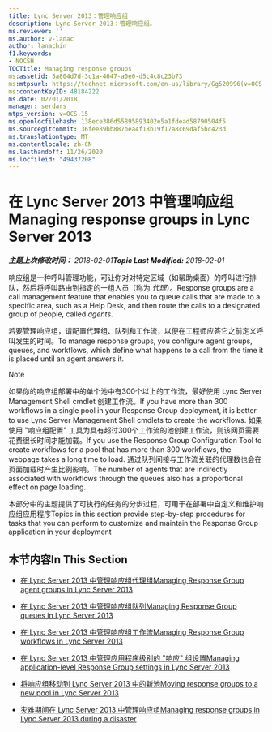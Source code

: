 ```yaml
---
title: Lync Server 2013：管理响应组
description: Lync Server 2013：管理响应组。
ms.reviewer: ''
ms.author: v-lanac
author: lanachin
f1.keywords:
- NOCSH
TOCTitle: Managing response groups
ms:assetid: 5a804d7d-3c1a-4647-a0e0-d5c4c8c23b73
ms:mtpsurl: https://technet.microsoft.com/en-us/library/Gg520996(v=OCS.15)
ms:contentKeyID: 48184222
ms.date: 02/01/2018
manager: serdars
mtps_version: v=OCS.15
ms.openlocfilehash: 138ece386d55895893402e5a1fdead58790504f5
ms.sourcegitcommit: 36fee89bb887bea4f18b19f17a8c69daf5bc423d
ms.translationtype: MT
ms.contentlocale: zh-CN
ms.lasthandoff: 11/26/2020
ms.locfileid: "49437208"
---
```

# <a name="managing-response-groups-in-lync-server-2013"></a><span data-ttu-id="cfcfd-103">在 Lync Server 2013 中管理响应组</span><span class="sxs-lookup"><span data-stu-id="cfcfd-103">Managing response groups in Lync Server 2013</span></span>

<div data-xmlns="http://www.w3.org/1999/xhtml">

<div class="topic" data-xmlns="http://www.w3.org/1999/xhtml" data-msxsl="urn:schemas-microsoft-com:xslt" data-cs="https://msdn.microsoft.com/">

<div data-asp="https://msdn2.microsoft.com/asp">



</div>

<div id="mainSection">

<div id="mainBody"><span data-ttu-id="cfcfd-104">

<span> </span></span><span class="sxs-lookup"><span data-stu-id="cfcfd-104">

<span> </span></span></span>

<span data-ttu-id="cfcfd-105">_**主题上次修改时间：** 2018-02-01_</span><span class="sxs-lookup"><span data-stu-id="cfcfd-105">_**Topic Last Modified:** 2018-02-01_</span></span>

<span data-ttu-id="cfcfd-106">响应组是一种呼叫管理功能，可让你对对特定区域（如帮助桌面）的呼叫进行排队，然后将呼叫路由到指定的一组人员（称为 *代理*）。</span><span class="sxs-lookup"><span data-stu-id="cfcfd-106">Response groups are a call management feature that enables you to queue calls that are made to a specific area, such as a Help Desk, and then route the calls to a designated group of people, called *agents*.</span></span>

<span data-ttu-id="cfcfd-107">若要管理响应组，请配置代理组、队列和工作流，以便在工程师应答它之前定义呼叫发生的时间。</span><span class="sxs-lookup"><span data-stu-id="cfcfd-107">To manage response groups, you configure agent groups, queues, and workflows, which define what happens to a call from the time it is placed until an agent answers it.</span></span>

<div>


> [!NOTE]  
> <span data-ttu-id="cfcfd-108">如果你的响应组部署中的单个池中有300个以上的工作流，最好使用 Lync Server Management Shell cmdlet 创建工作流。</span><span class="sxs-lookup"><span data-stu-id="cfcfd-108">If you have more than 300 workflows in a single pool in your Response Group deployment, it is better to use Lync Server Management Shell cmdlets to create the workflows.</span></span> <span data-ttu-id="cfcfd-109">如果使用 "响应组配置" 工具为具有超过300个工作流的池创建工作流，则该网页需要花费很长时间才能加载。</span><span class="sxs-lookup"><span data-stu-id="cfcfd-109">If you use the Response Group Configuration Tool to create workflows for a pool that has more than 300 workflows, the webpage takes a long time to load.</span></span> <span data-ttu-id="cfcfd-110">通过队列间接与工作流关联的代理数也会在页面加载时产生比例影响。</span><span class="sxs-lookup"><span data-stu-id="cfcfd-110">The number of agents that are indirectly associated with workflows through the queues also has a proportional effect on page loading.</span></span>



</div>

<span data-ttu-id="cfcfd-111">本部分中的主题提供了可执行的任务的分步过程，可用于在部署中自定义和维护响应组应用程序</span><span class="sxs-lookup"><span data-stu-id="cfcfd-111">Topics in this section provide step-by-step procedures for tasks that you can perform to customize and maintain the Response Group application in your deployment</span></span>

<div>

## <a name="in-this-section"></a><span data-ttu-id="cfcfd-112">本节内容</span><span class="sxs-lookup"><span data-stu-id="cfcfd-112">In This Section</span></span>

  - [<span data-ttu-id="cfcfd-113">在 Lync Server 2013 中管理响应组代理组</span><span class="sxs-lookup"><span data-stu-id="cfcfd-113">Managing Response Group agent groups in Lync Server 2013</span></span>](lync-server-2013-managing-response-group-agent-groups.md)

  - [<span data-ttu-id="cfcfd-114">在 Lync Server 2013 中管理响应组队列</span><span class="sxs-lookup"><span data-stu-id="cfcfd-114">Managing Response Group queues in Lync Server 2013</span></span>](lync-server-2013-managing-response-group-queues.md)

  - [<span data-ttu-id="cfcfd-115">在 Lync Server 2013 中管理响应组工作流</span><span class="sxs-lookup"><span data-stu-id="cfcfd-115">Managing Response Group workflows in Lync Server 2013</span></span>](lync-server-2013-managing-response-group-workflows.md)

  - [<span data-ttu-id="cfcfd-116">在 Lync Server 2013 中管理应用程序级别的 "响应" 组设置</span><span class="sxs-lookup"><span data-stu-id="cfcfd-116">Managing application-level Response Group settings in Lync Server 2013</span></span>](lync-server-2013-managing-application-level-response-group-settings.md)

  - [<span data-ttu-id="cfcfd-117">将响应组移动到 Lync Server 2013 中的新池</span><span class="sxs-lookup"><span data-stu-id="cfcfd-117">Moving response groups to a new pool in Lync Server 2013</span></span>](lync-server-2013-moving-response-groups-to-a-new-pool.md)

  - [<span data-ttu-id="cfcfd-118">灾难期间在 Lync Server 2013 中管理响应组</span><span class="sxs-lookup"><span data-stu-id="cfcfd-118">Managing response groups in Lync Server 2013 during a disaster</span></span>](lync-server-2013-managing-response-groups-during-a-disaster.md)

<span data-ttu-id="cfcfd-119"></div>

</div>

<span> </span>

</div>

</div>

</span><span class="sxs-lookup"><span data-stu-id="cfcfd-119"></div>

</div>

<span> </span>

</div>

</div>

</span></span></div>

